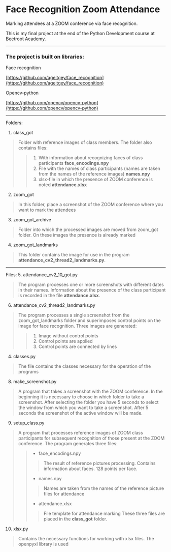 # Face Recognition Zoom Attendance #
Marking attendees at a ZOOM conference via face recognition.

This is my final project at the end of the Python Development course at Beetroot Academy.
***
### The project is built on libraries: ###
Face recognition

[https://github.com/ageitgey/face_recognition](https://github.com/ageitgey/face_recognition)

Opencv-python

[https://github.com/opencv/opencv-python](https://github.com/opencv/opencv-python)
***
Folders:

1. class_got
>Folder with reference images of class members. The folder also contains files: 
>>1. With information about recognizing faces of class participants **face_encodings.npy**
>>2. File with the names of class participants (names are taken from the names of the reference images) **names.npy**
>>3. xlsx-file in which the presence of ZOOM conference is noted  **attendance.xlsx**
2. zoom_got
>In this folder, place a screenshot of the ZOOM conference where you want to mark the attendees
3. zoom_got_archive
>Folder into which the processed images are moved from zoom_got folder. On these images the presence is already marked
4. zoom_got_landmarks
>This folder contains the image for use in the program **attendance_cv2_thread2_landmarks.py**.
***

Files:
5. attendance_cv2_10_got.py
>The program processes one or more screenshots with different dates in their names. Information about the presence of the class participant is recorded in the file **attendance.xlsx**.

6. attendance_cv2_thread2_landmarks.py
>The program processes a single screenshot from the zoom_got_landmarks folder and superimposes control points on the image for face recognition. Three images are generated:
>>1. Image without control points
>>2. Control points are applied
>>3. Control points are connected by lines

4. classes.py
>The file contains the classes necessary for the operation of the programs

8. make_screenshot.py
>A program that takes a screenshot with the ZOOM conference. In the beginning it is necessary to choose in which folder to take a screenshot. After selecting the folder you have 5 seconds to select the window from which you want to take a screenshot. After 5 seconds the screenshot of the active window will be made.

9. setup_class.py
>A program that processes reference images of ZOOM class participants for subsequent recognition of those present at the ZOOM conference. The program generates three files:
>>- face_encodings.npy
>>>The result of reference pictures processing. Contains information about faces. 128 points per face.
>>- names.npy
>>>Names are taken from the names of the reference picture files for attendance
>>- attendance.xlsx
>>>File template for attendance marking
>These three files are placed in the **class_got** folder.

10. xlsx.py
>Contains the necessary functions for working with xlsx files. The openpyxl library is used
